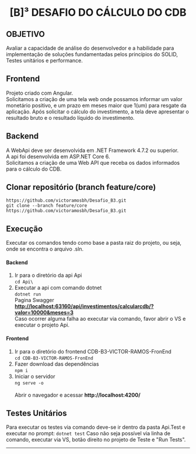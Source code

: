 <h1 align="center">
  [B]³ DESAFIO DO CÁLCULO DO CDB
</h1>

## OBJETIVO
<p>
Avaliar a capacidade de análise do desenvolvedor e a habilidade para implementação de soluções fundamentadas pelos princípios do SOLID, Testes unitários e performance.
</p>
<p>

## Frontend
Projeto criado com Angular.<br>
Solicitamos a criação de uma tela web onde possamos informar um valor monetário positivo, e um prazo em meses maior que 1(um) para resgate da aplicação. Após solicitar o cálculo do investimento, a tela deve apresentar o resultado bruto e o resultado líquido do investimento.
</p>
<p>

## Backend
A WebApi deve ser desenvolvida em .NET Framework 4.7.2 ou superior.<br>
A api foi desenvolvida em ASP.NET Core 6.<br>
Solicitamos a criação de uma Web API que receba os dados informados para o cálculo do CDB.
</p>

## Clonar repositório (branch feature/core)
```https://github.com/victoramosbh/Desafio_B3.git```<br>
```git clone --branch feature/core https://github.com/victoramosbh/Desafio_B3.git```

## Execução

Executar os comandos tendo como base a pasta raiz do projeto, ou seja, onde se encontra o arquivo .sln.

#### Backend
1. Ir para o diretório da api Api<br>
 ```cd Api\```
2. Executar a api com comando dotnet<br>
```dotnet run``` <br>
Pagina Swagger **[http://localhost:63160/api/investimentos/calcularcdb/?valor=10000&meses=3](http://localhost:5044/swagger/index.html)** <br>
Caso ocorrer alguma falha ao executar via comando, favor abrir o VS e executar o projeto Api.


#### Frontend
1. Ir para o diretório do frontend CDB-B3-VICTOR-RAMOS-FronEnd<br>
 ```cd CDB-B3-VICTOR-RAMOS-FronEnd```
2. Fazer download das dependências<br>
```npm i```
3. Iniciar o servidor <br>
```ng serve -o```<br><br>
Abrir o navegador e acessar **http://localhost:4200/**


## Testes Unitários
Para executar os testes via comando deve-se ir dentro da pasta Api.Test e executar no prompt:
```dotnet test```
Caso não seja possível via linha de comando, executar via VS, botão direito no projeto de Teste e "Run Tests".
<hr>
